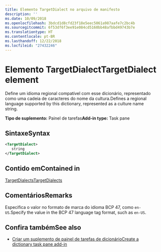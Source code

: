 ```yaml
---
title: Elemento TargetDialect no arquivo de manifesto
description: ''
ms.date: 10/09/2018
ms.openlocfilehash: 3bdcd1d8cfd23f18e5eec5061a987aafe7c2bc4b
ms.sourcegitcommit: 6f53df6f3ee91e084cd5160bb48afbbd49743b7e
ms.translationtype: HT
ms.contentlocale: pt-BR
ms.lasthandoff: 12/22/2018
ms.locfileid: "27432246"
---
```

# <a name="targetdialect-element"></a><span data-ttu-id="86fd9-102">Elemento TargetDialect</span><span class="sxs-lookup"><span data-stu-id="86fd9-102">TargetDialect element</span></span>

<span data-ttu-id="86fd9-103">Define um idioma regional compatível com esse dicionário, representado como uma cadeia de caracteres do nome da cultura.</span><span class="sxs-lookup"><span data-stu-id="86fd9-103">Defines a regional language supported by this dictionary, represented as a culture name string.</span></span>

<span data-ttu-id="86fd9-104">**Tipo de suplemento:** Painel de tarefas</span><span class="sxs-lookup"><span data-stu-id="86fd9-104">**Add-in type:** Task pane</span></span>

## <a name="syntax"></a><span data-ttu-id="86fd9-105">Sintaxe</span><span class="sxs-lookup"><span data-stu-id="86fd9-105">Syntax</span></span>

```XML
<TargetDialect>
   string 
</TargetDialect>
```

## <a name="contained-in"></a><span data-ttu-id="86fd9-106">Contido em</span><span class="sxs-lookup"><span data-stu-id="86fd9-106">Contained in</span></span>

[<span data-ttu-id="86fd9-107">TargetDialects</span><span class="sxs-lookup"><span data-stu-id="86fd9-107">TargetDialects</span></span>](targetdialects.md)

## <a name="remarks"></a><span data-ttu-id="86fd9-108">Comentários</span><span class="sxs-lookup"><span data-stu-id="86fd9-108">Remarks</span></span>

<span data-ttu-id="86fd9-109">Especifica o valor no formato de marca do idioma BCP 47, como `en-US`.</span><span class="sxs-lookup"><span data-stu-id="86fd9-109">Specify the value in the BCP 47 language tag format, such as  `en-US`.</span></span>

## <a name="see-also"></a><span data-ttu-id="86fd9-110">Confira também</span><span class="sxs-lookup"><span data-stu-id="86fd9-110">See also</span></span>

- [<span data-ttu-id="86fd9-111">Criar um suplemento de painel de tarefas de dicionário</span><span class="sxs-lookup"><span data-stu-id="86fd9-111">Create a dictionary task pane add-in</span></span>](https://docs.microsoft.com/office/dev/add-ins/word/dictionary-task-pane-add-ins)
    
